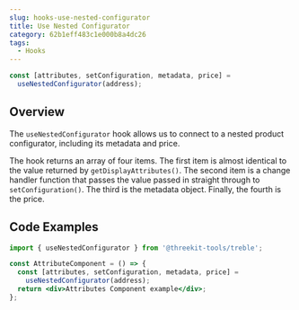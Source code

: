 ```yaml
---
slug: hooks-use-nested-configurator
title: Use Nested Configurator
category: 62b1eff483c1e000b8a4dc26
tags:
  - Hooks
---
```


```jsx
const [attributes, setConfiguration, metadata, price] =
  useNestedConfigurator(address);
```

## Overview

The `useNestedConfigurator` hook allows us to connect to a nested product configurator, including its metadata and price.

The hook returns an array of four items. The first item is almost identical to the value returned by `getDisplayAttributes()`. The second item is a change handler function that passes the value passed in straight through to `setConfiguration()`. The third is the metadata object. Finally, the fourth is the price.

## Code Examples

```jsx
import { useNestedConfigurator } from '@threekit-tools/treble';

const AttributeComponent = () => {
  const [attributes, setConfiguration, metadata, price] =
    useNestedConfigurator(address);
  return <div>Attributes Component example</div>;
};
```
